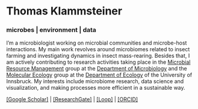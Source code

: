 # Thomas Klammsteiner

### microbes | environment | data

I’m a microbiologist working on microbial communities and microbe-host interactions. My main work revolves around microbiomes related to insect farming and investigating dynamics in insect mass-rearing. Besides that, I am actively contributing to research activities taking place in the [Microbial Resource Management](https://www.uibk.ac.at/en/microbiology/research/microbial-resource-management/) group at the [Department of Microbiology](https://www.uibk.ac.at/en/microbiology/) and the [Molecular Ecology](https://molecular-ecology.at/) group at the [Department of Ecology](https://www.uibk.ac.at/en/ecology/) of the University of Innsbruck. My interests include microbiome research, data science and visualization, and making processes more efficient in a sustainable way.

[[Google Scholar]](https://scholar.google.com/citations?user=jI_Q6tgAAAAJ&hl=de) | 
[[ResearchGate]](https://www.researchgate.net/profile/Thomas-Klammsteiner) | 
[[Loop]](https://loop.frontiersin.org/people/689327/overview) | 
[[ORCID]](https://orcid.org/0000-0003-1280-5159)
